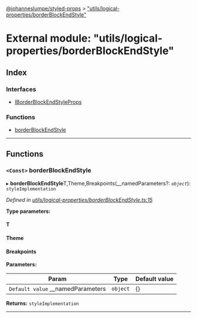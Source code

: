 [@johanneslumpe/styled-props](../README.md) > ["utils/logical-properties/borderBlockEndStyle"](../modules/_utils_logical_properties_borderblockendstyle_.md)

# External module: "utils/logical-properties/borderBlockEndStyle"

## Index

### Interfaces

* [IBorderBlockEndStyleProps](../interfaces/_utils_logical_properties_borderblockendstyle_.iborderblockendstyleprops.md)

### Functions

* [borderBlockEndStyle](_utils_logical_properties_borderblockendstyle_.md#borderblockendstyle)

---

## Functions

<a id="borderblockendstyle"></a>

### `<Const>` borderBlockEndStyle

▸ **borderBlockEndStyle**T,Theme,Breakpoints(__namedParameters?: *`object`*): `styleImplementation`

*Defined in [utils/logical-properties/borderBlockEndStyle.ts:15](https://github.com/johanneslumpe/styled-props/blob/3abf398/src/utils/logical-properties/borderBlockEndStyle.ts#L15)*

**Type parameters:**

#### T 
#### Theme 
#### Breakpoints 
**Parameters:**

| Param | Type | Default value |
| ------ | ------ | ------ |
| `Default value` __namedParameters | `object` |  {} |

**Returns:** `styleImplementation`

___

